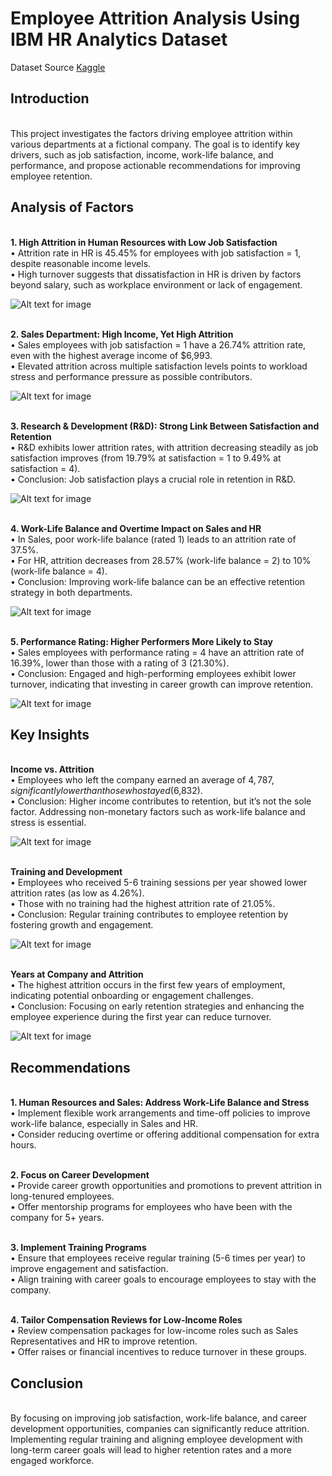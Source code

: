 # Employee Attrition Analysis Using IBM HR Analytics Dataset
Dataset Source
[Kaggle](https://www.kaggle.com/datasets/pavansubhasht/ibm-hr-analytics-attrition-dataset)

## Introduction
<br>This project investigates the factors driving employee attrition within various departments at a fictional company. The goal is to identify key drivers, such as job satisfaction, income, work-life balance, and performance, and propose actionable recommendations for improving employee retention.

## Analysis of Factors
<br>**1. High Attrition in Human Resources with Low Job Satisfaction**
<br>•	Attrition rate in HR is 45.45% for employees with job satisfaction = 1, despite reasonable income levels.
<br>•	High turnover suggests that dissatisfaction in HR is driven by factors beyond salary, such as workplace environment or lack of engagement.

![Alt text for image](https://github.com/jtmtran/Employee_Attrition_Project/blob/ab4a49ad895f67190540f3365074df58c6931282/High%20Attrition%20in%20Human%20Resources%20with%20Low%20Job%20Satisfaction.png)

<br>**2. Sales Department: High Income, Yet High Attrition**
<br>•	Sales employees with job satisfaction = 1 have a 26.74% attrition rate, even with the highest average income of $6,993.
<br>•	Elevated attrition across multiple satisfaction levels points to workload stress and performance pressure as possible contributors.

![Alt text for image](https://github.com/jtmtran/Employee_Attrition_Project/blob/ab4a49ad895f67190540f3365074df58c6931282/Sales%20Department%3A%20High%20Income%2C%20Yet%20High%20Attrition.png)

<br>**3. Research & Development (R&D): Strong Link Between Satisfaction and Retention**
<br>•	R&D exhibits lower attrition rates, with attrition decreasing steadily as job satisfaction improves (from 19.79% at satisfaction = 1 to 9.49% at satisfaction = 4).
<br>•	Conclusion: Job satisfaction plays a crucial role in retention in R&D.

![Alt text for image](https://github.com/jtmtran/Employee_Attrition_Project/blob/ab4a49ad895f67190540f3365074df58c6931282/Research%20%26%20Development%20(R%26D)%3A%20Strong%20Link%20Between%20Satisfaction%20and%20Retention.png)

<br>**4. Work-Life Balance and Overtime Impact on Sales and HR**
<br>•	In Sales, poor work-life balance (rated 1) leads to an attrition rate of 37.5%.
<br>•	For HR, attrition decreases from 28.57% (work-life balance = 2) to 10% (work-life balance = 4).
<br>•	Conclusion: Improving work-life balance can be an effective retention strategy in both departments.

![Alt text for image](https://github.com/jtmtran/Employee_Attrition_Project/blob/ab4a49ad895f67190540f3365074df58c6931282/Work-Life%20Balance%20and%20Overtime%20Impact%20on%20Sales%20and%20HR.png)

<br>**5. Performance Rating: Higher Performers More Likely to Stay**
<br>•	Sales employees with performance rating = 4 have an attrition rate of 16.39%, lower than those with a rating of 3 (21.30%).
<br>•	Conclusion: Engaged and high-performing employees exhibit lower turnover, indicating that investing in career growth can improve retention.

![Alt text for image](https://github.com/jtmtran/Employee_Attrition_Project/blob/ab4a49ad895f67190540f3365074df58c6931282/Performance%20Rating.png)

## Key Insights
<br>**Income vs. Attrition**
<br>•	Employees who left the company earned an average of $4,787, significantly lower than those who stayed ($6,832).
<br>•	Conclusion: Higher income contributes to retention, but it’s not the sole factor. Addressing non-monetary factors such as work-life balance and stress is essential.

![Alt text for image](https://github.com/jtmtran/Employee_Attrition_Project/blob/ab4a49ad895f67190540f3365074df58c6931282/Income%20vs.%20Attrition.png)

<br>**Training and Development**
<br>•	Employees who received 5-6 training sessions per year showed lower attrition rates (as low as 4.26%).
<br>•	Those with no training had the highest attrition rate of 21.05%.
<br>•	Conclusion: Regular training contributes to employee retention by fostering growth and engagement.

![Alt text for image](https://github.com/jtmtran/Employee_Attrition_Project/blob/ab4a49ad895f67190540f3365074df58c6931282/Training%20and%20Development%20.png)

<br>**Years at Company and Attrition**
<br>•	The highest attrition occurs in the first few years of employment, indicating potential onboarding or engagement challenges.
<br>•	Conclusion: Focusing on early retention strategies and enhancing the employee experience during the first year can reduce turnover.

![Alt text for image](https://github.com/jtmtran/Employee_Attrition_Project/blob/ab4a49ad895f67190540f3365074df58c6931282/Years%20at%20Company%20and%20Attrition.png)

## Recommendations
<br>**1. Human Resources and Sales: Address Work-Life Balance and Stress**
<br>•	Implement flexible work arrangements and time-off policies to improve work-life balance, especially in Sales and HR.
<br>•	Consider reducing overtime or offering additional compensation for extra hours.

<br>**2. Focus on Career Development**
<br>•	Provide career growth opportunities and promotions to prevent attrition in long-tenured employees.
<br>•	Offer mentorship programs for employees who have been with the company for 5+ years.

<br>**3. Implement Training Programs**
<br>•	Ensure that employees receive regular training (5-6 times per year) to improve engagement and satisfaction.
<br>•	Align training with career goals to encourage employees to stay with the company.

<br>**4. Tailor Compensation Reviews for Low-Income Roles**
<br>•	Review compensation packages for low-income roles such as Sales Representatives and HR to improve retention.
<br>•	Offer raises or financial incentives to reduce turnover in these groups.

## Conclusion
<br>By focusing on improving job satisfaction, work-life balance, and career development opportunities, companies can significantly reduce attrition. Implementing regular training and aligning employee development with long-term career goals will lead to higher retention rates and a more engaged workforce.
